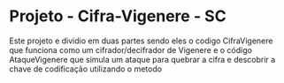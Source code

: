 # Projeto - Cifra-Vigenere - SC

Este projeto e dividio em duas partes sendo eles o codigo CifraVigenere que funciona como um cifrador/decifrador de Vigenere e o código AtaqueVigenere que simula um ataque para quebrar a cifra e descobrir a chave de codificação utilizando o metodo
